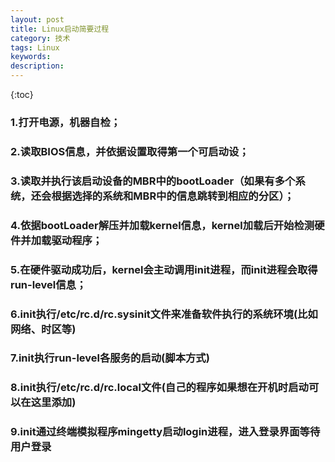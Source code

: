 ```yaml
---
layout: post
title: Linux启动简要过程
category: 技术
tags: Linux
keywords: 
description:  
---
```


{:toc}


### 1.打开电源，机器自检； 

### 2.读取BIOS信息，并依据设置取得第一个可启动设；

### 3.读取并执行该启动设备的MBR中的bootLoader（如果有多个系统，还会根据选择的系统和MBR中的信息跳转到相应的分区）；

### 4.依据bootLoader解压并加载kernel信息，kernel加载后开始检测硬件并加载驱动程序；

### 5.在硬件驱动成功后，kernel会主动调用init进程，而init进程会取得run-level信息；

### 6.init执行/etc/rc.d/rc.sysinit文件来准备软件执行的系统环境(比如网络、时区等)

### 7.init执行run-level各服务的启动(脚本方式)

### 8.init执行/etc/rc.d/rc.local文件(自己的程序如果想在开机时启动可以在这里添加)

### 9.init通过终端模拟程序mingetty启动login进程，进入登录界面等待用户登录
